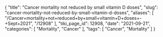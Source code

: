 {
    "title": "Cancer mortality not reduced by  small vitamin D doses",
    "slug": "cancer-mortality-not-reduced-by-small-vitamin-d-doses",
    "aliases": [
        "/Cancer+mortality+not+reduced+by+small+vitamin+D+doses+-+Sept+2021",
        "/12908"
    ],
    "tiki_page_id": 12908,
    "date": "2021-09-21",
    "categories": [
        "Mortality",
        "Cancer"
    ],
    "tags": [
        "Cancer",
        "Mortality"
    ]
}